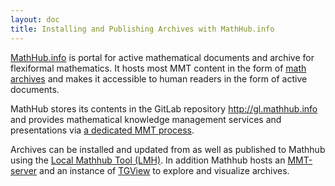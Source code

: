 ```yaml
---
layout: doc
title: Installing and Publishing Archives with MathHub.info
---
```


[MathHub.info](http://mathhub.info) is portal for active mathematical documents and
archive for flexiformal mathematics. It hosts most MMT content in the form of
[math archives](archives) and makes it accessible to human readers in the
form of active documents.

MathHub stores its contents in the GitLab repository http://gl.mathhub.info and provides
mathematical knowledge management services and presentations via
[a dedicated MMT process](http://mmt.mathhub.info).

Archives can be installed and updated from as well as published to Mathhub using 
the [Local Mathhub Tool (LMH)](lmh.html). In addition Mathhub hosts an 
[MMT-server](/doc/applications/server.html) and an instance of 
[TGView](/doc/applications/tgview.html) to explore and visualize archives.

 